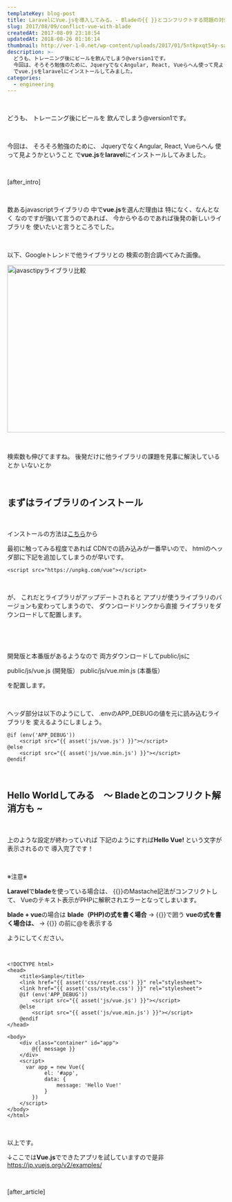 ```yaml
---
templateKey: blog-post
title: LaravelにVue.jsを導入してみる。- Bladeの{{ }}とコンフリクトする問題の対処 -
slug: 2017/08/09/conflict-vue-with-blade
createdAt: 2017-08-09 23:18:54
updatedAt: 2018-08-26 01:16:14
thumbnail: http://ver-1-0.net/wp-content/uploads/2017/01/5ntkpxqt54y-sai-kiran-anagani.jpg
description: >-
  どうも、トレーニング後にビールを飲んでしまう@version1です。
  今回は、そろそろ勉強のために、JqueryでなくAngular, React, Vueらへん使って見ようかということ
  でvue.jsをlaravelにインストールしてみました。
categories:
  - engineering
---
```


&nbsp;

どうも、
トレーニング後にビールを
飲んでしまう@version1です。

&nbsp;

今回は、
そろそろ勉強のために、
JqueryでなくAngular, React, Vueらへん
使って見ようかということ
で<strong>vue.js</strong>を<strong>laravel</strong>にインストールしてみました。

&nbsp;

[after_intro]

&nbsp;

数あるjavascriptライブラリの
中で<strong>vue.js</strong>を選んだ理由は
特になく、なんとなく
なのですが強いて言うのであれば、
今からやるのであれば後発の新しいライブラリを
使いたいと言うところでした。

&nbsp;

以下、Googleトレンドで他ライブラリとの
検索の割合調べてみた画像。

<img class="alignnone size-large " src="http://ver-1-0.net/wp-content/uploads/2017/08/Compare-Javasctipt-Library-1024x567.png" alt="javasctipyライブラリ比較" width="700" height="388" />

&nbsp;

検索数も伸びてますね。
後発だけに他ライブラリの課題を見事に解決しているとか
いないとか

&nbsp;
<h2 class="chapter">まずはライブラリのインストール</h2>
&nbsp;

インストールの方法は<a href="https://jp.vuejs.org/v2/guide/installation.html">こちら</a>から

最初に触ってみる程度であれば
CDNでの読み込みが一番早いので、
htmlのヘッダ部に下記を追加してしまうのが早いです。
<pre><code>&lt;script src="https://unpkg.com/vue"&gt;&lt;/script&gt;
</code></pre>
&nbsp;

が、
これだとライブラリがアップデートされると
アプリが使うライブラリのバージョンも変わってしまうので、
ダウンロードリンクから直接
ライブラリをダウンロードして配置します。

&nbsp;

&nbsp;

開発版と本番版があるようなので
両方ダウンロードしてpublic/jsに

public/js/vue.js (開発版）
public/js/vue.min.js (本番版）

を配置します。

&nbsp;

ヘッダ部分は以下のようにして、
.envのAPP_DEBUGの値を元に読み込むライブラリを
変えるようにしましょう。
<pre><code class="language-markup">@if (env('APP_DEBUG'))
    &lt;script src="{{ asset('js/vue.js') }}"&gt;&lt;/script&gt;
@else
    &lt;script src="{{ asset('js/vue.min.js') }}"&gt;&lt;/script&gt;
@endif
</code></pre>
&nbsp;
<h2 class="chapter">Hello Worldしてみる　〜 Bladeとのコンフリクト解消方も ~</h2>
&nbsp;

上のような設定が終わっていれば
下記のようにすれば<strong>Hello Vue! </strong>
という文字が表示されるので
導入完了です！

&nbsp;

※注意※

<strong>Laravel</strong>で<strong>blade</strong>を使っている場合は、
{{}}のMastache記法がコンフリクトして、
Vueのテキスト表示がPHPに解釈されエラーとなってしまいます。

<strong>blade + vue</strong>の場合は
<strong>blade（PHP)の式を書く場合</strong> -&gt; {{}}で囲う
<strong>vueの式を書く場合は、</strong> -&gt; {{}} の前に@を表示する

ようにしてください。

&nbsp;
<pre><code class="language-markup">&lt;!DOCTYPE html&gt;
&lt;head&gt;
    &lt;title&gt;Sample&lt;/title&gt;
    &lt;link href="{{ asset('css/reset.css') }}" rel="stylesheet"&gt;
    &lt;link href="{{ asset('css/style.css') }}" rel="stylesheet"&gt;
    @if (env('APP_DEBUG'))
        &lt;script src="{{ asset('js/vue.js') }}"&gt;&lt;/script&gt;
    @else
        &lt;script src="{{ asset('js/vue.min.js') }}"&gt;&lt;/script&gt;
    @endif
&lt;/head&gt;

&lt;body&gt;
    &lt;div class="container" id="app"&gt;
        @{{ message }}
    &lt;/div&gt;
    &lt;script&gt;
      var app = new Vue({
            el: '#app',
            data: {
                message: 'Hello Vue!'
            }
        })
    &lt;/script&gt;
&lt;/body&gt;
&lt;/html&gt;
</code></pre>
&nbsp;

以上です。

↓ここでは<strong>Vue.js</strong>でできたアプリを試していますので是非
<a href="https://jp.vuejs.org/v2/examples/">https://jp.vuejs.org/v2/examples/</a>

&nbsp;

[after_article]
